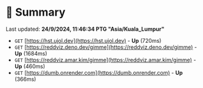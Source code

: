 # 📖 Summary
Last updated: **24/9/2024, 11:46:34 PTG "Asia/Kuala_Lumpur"**

- `GET` [https://hst.ujol.dev](https://hst.ujol.dev) - **Up** (720ms)
- `GET` [https://reddviz.deno.dev/gimme](https://reddviz.deno.dev/gimme) - **Up** (1684ms)
- `GET` [https://reddviz.amar.kim/gimme](https://reddviz.amar.kim/gimme) - **Up** (460ms)
- `GET` [https://dumb.onrender.com](https://dumb.onrender.com) - **Up** (366ms)
